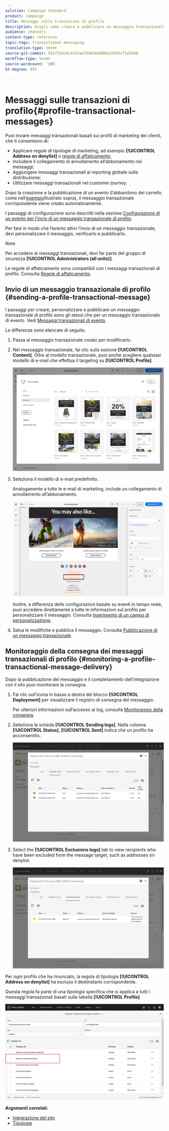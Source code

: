 ```yaml
---
solution: Campaign Standard
product: campaign
title: Messaggi sulle transazioni di profilo
description: Scopri come creare e pubblicare un messaggio transazionale di profilo.
audience: channels
content-type: reference
topic-tags: transactional-messaging
translation-type: tm+mt
source-git-commit: 501f52624ce253eb7b0d36d908ac8502cf1d3b48
workflow-type: tm+mt
source-wordcount: '385'
ht-degree: 95%

---
```



# Messaggi sulle transazioni di profilo{#profile-transactional-messages}

Puoi inviare messaggi transazionali basati sui profili di marketing dei clienti, che ti consentono di:

* Applicare regole di tipologie di marketing, ad esempio **[!UICONTROL Address on denylist]** o [regole di affaticamento](../../sending/using/fatigue-rules.md);
* Includere il collegamento di annullamento all’abbonamento nei messaggi;
* Aggiungere messaggi transazionali al reporting globale sulla distribuzione;
* Utilizzare messaggi transazionali nel customer journey.

Dopo la creazione e la pubblicazione di un evento (l’abbandono del carrello come nell’[esempio](../../channels/using/getting-started-with-transactional-msg.md#transactional-messaging-operating-principle)illustrato sopra), il messaggio transazionale corrispondente viene creato automaticamente.

I passaggi di configurazione sono descritti nella sezione [Configurazione di un evento per l’invio di un messaggio transazionale di profilo](../../administration/using/configuring-transactional-messaging.md#use-case--configuring-an-event-to-send-a-transactional-message).

Per fare in modo che l’evento attivi l’invio di un messaggio transazionale, devi personalizzare il messaggio, verificarlo e pubblicarlo.

>[!NOTE]
>
>Per accedere ai messaggi transazionali, devi far parte del gruppo di sicurezza **[!UICONTROL Administrators (all units)]**.
>
>Le regole di affaticamento sono compatibili con i messaggi transazionali di profilo. Consulta [Regole di affaticamento](../../sending/using/fatigue-rules.md).

## Invio di un messaggio transazionale di profilo {#sending-a-profile-transactional-message}

I passaggi per creare, personalizzare e pubblicare un messaggio transazionale di profilo sono gli stessi che per un messaggio transazionale di evento. Vedi [Messaggi transazionali di evento](../../channels/using/event-transactional-messages.md).

Le differenze sono elencate di seguito.

1. Passa al messaggio transazionale creato per modificarlo.
1. Nel messaggio transazionale, fai clic sulla sezione **[!UICONTROL Content]**. Oltre al modello transazionale, puoi anche scegliere qualsiasi modello di e-mail che effettua il targeting su **[!UICONTROL Profile]**.

   ![](assets/message-center_marketing_templates.png)

1. Seleziona il modello di e-mail predefinito.

   Analogamente a tutte le e-mail di marketing, include un collegamento di annullamento all’abbonamento.

   ![](assets/message-center_marketing_perso_unsubscription.png)

   Inoltre, a differenza delle configurazioni basate su eventi in tempo reale, puoi accedere direttamente a tutte le informazioni sul profilo per personalizzare il messaggio. Consulta [Inserimento di un campo di personalizzazione](../../designing/using/personalization.md#inserting-a-personalization-field).

1. Salva le modifiche e pubblica il messaggio. Consulta [Pubblicazione di un messaggio transazionale](../../channels/using/event-transactional-messages.md#publishing-a-transactional-message).

## Monitoraggio della consegna dei messaggi transazionali di profilo {#monitoring-a-profile-transactional-message-delivery}

Dopo la pubblicazione del messaggio e il completamento dell’integrazione con il sito puoi monitorare la consegna.

1. Fai clic sull’icona in basso a destra del blocco **[!UICONTROL Deployment]** per visualizzare il registro di consegna del messaggio.

   Per ulteriori informazioni sull’accesso ai log, consulta [Monitoraggio della consegna](../../sending/using/monitoring-a-delivery.md).

1. Seleziona la scheda **[!UICONTROL Sending logs]**. Nella colonna **[!UICONTROL Status]**, **[!UICONTROL Sent]** indica che un profilo ha acconsentito.

   ![](assets/message-center_marketing_sending_logs.png)

1. Select the **[!UICONTROL Exclusions logs]** tab to view recipients who have been excluded from the message target, such as addresses on denylist.

   ![](assets/message-center_marketing_exclusion_logs.png)

Per ogni profilo che ha rinunciato, la regola di tipologia **[!UICONTROL Address on denylist]** ha escluso il destinatario corrispondente.

Questa regola fa parte di una tipologia specifica che si applica a tutti i messaggi transazionali basati sulla tabella **[!UICONTROL Profile]**.

![](assets/message-center_marketing_typology.png)

**Argomenti correlati**:

* [Integrazione del sito](../../administration/using/configuring-transactional-messaging.md#integrating-the-triggering-of-the-event-in-a-website)
* [Tipologie](../../sending/using/about-typology-rules.md)
